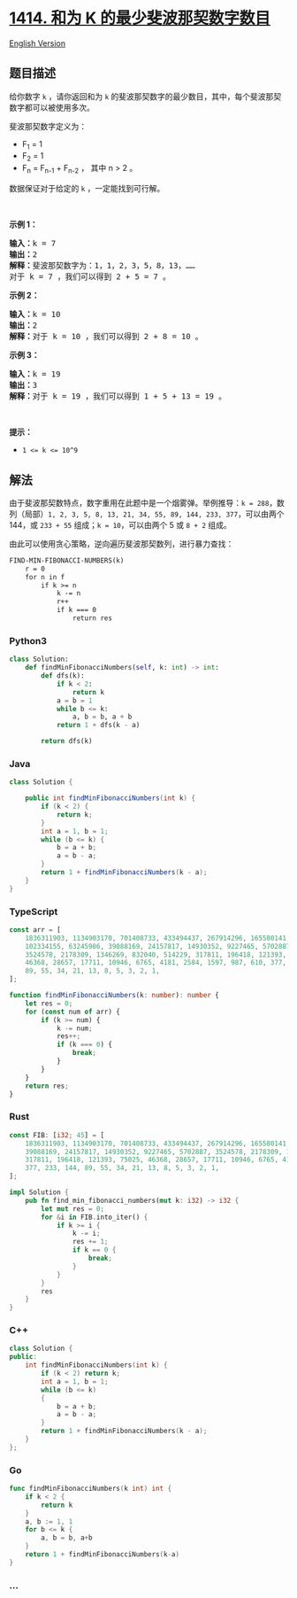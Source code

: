 # [1414. 和为 K 的最少斐波那契数字数目](https://leetcode-cn.com/problems/find-the-minimum-number-of-fibonacci-numbers-whose-sum-is-k)

[English Version](/solution/1400-1499/1414.Find%20the%20Minimum%20Number%20of%20Fibonacci%20Numbers%20Whose%20Sum%20Is%20K/README_EN.md)

## 题目描述

<!-- 这里写题目描述 -->

<p>给你数字 <code>k</code>&nbsp;，请你返回和为&nbsp;<code>k</code>&nbsp;的斐波那契数字的最少数目，其中，每个斐波那契数字都可以被使用多次。</p>

<p>斐波那契数字定义为：</p>

<ul>
	<li>F<sub>1</sub> = 1</li>
	<li>F<sub>2</sub> = 1</li>
	<li>F<sub>n</sub> = F<sub>n-1</sub> + F<sub>n-2</sub>&nbsp;， 其中 n &gt; 2 。</li>
</ul>

<p>数据保证对于给定的 <code>k</code>&nbsp;，一定能找到可行解。</p>

<p>&nbsp;</p>

<p><strong>示例 1：</strong></p>

<pre><strong>输入：</strong>k = 7
<strong>输出：</strong>2 
<strong>解释：</strong>斐波那契数字为：1，1，2，3，5，8，13，&hellip;&hellip;
对于 k = 7 ，我们可以得到 2 + 5 = 7 。</pre>

<p><strong>示例 2：</strong></p>

<pre><strong>输入：</strong>k = 10
<strong>输出：</strong>2 
<strong>解释：</strong>对于 k = 10 ，我们可以得到 2 + 8 = 10 。
</pre>

<p><strong>示例 3：</strong></p>

<pre><strong>输入：</strong>k = 19
<strong>输出：</strong>3 
<strong>解释：</strong>对于 k = 19 ，我们可以得到 1 + 5 + 13 = 19 。
</pre>

<p>&nbsp;</p>

<p><strong>提示：</strong></p>

<ul>
	<li><code>1 &lt;= k &lt;= 10^9</code></li>
</ul>

## 解法

<!-- 这里可写通用的实现逻辑 -->

由于斐波那契数特点，数字重用在此题中是一个烟雾弹。举例推导：`k = 288`，数列（局部）`1, 2, 3, 5, 8, 13, 21, 34, 55, 89, 144, 233, 377`，可以由两个 144，或 `233 + 55` 组成；`k = 10`，可以由两个 5 或 `8 + 2` 组成。

由此可以使用贪心策略，逆向遍历斐波那契数列，进行暴力查找：

```txt
FIND-MIN-FIBONACCI-NUMBERS(k)
    r = 0
    for n in f
        if k >= n
            k -= n
            r++
            if k === 0
                return res
```

<!-- tabs:start -->

### **Python3**

<!-- 这里可写当前语言的特殊实现逻辑 -->

```python
class Solution:
    def findMinFibonacciNumbers(self, k: int) -> int:
        def dfs(k):
            if k < 2:
                return k
            a = b = 1
            while b <= k:
                a, b = b, a + b
            return 1 + dfs(k - a)

        return dfs(k)
```

### **Java**

<!-- 这里可写当前语言的特殊实现逻辑 -->

```java
class Solution {

    public int findMinFibonacciNumbers(int k) {
        if (k < 2) {
            return k;
        }
        int a = 1, b = 1;
        while (b <= k) {
            b = a + b;
            a = b - a;
        }
        return 1 + findMinFibonacciNumbers(k - a);
    }
}

```

### **TypeScript**

```ts
const arr = [
    1836311903, 1134903170, 701408733, 433494437, 267914296, 165580141,
    102334155, 63245986, 39088169, 24157817, 14930352, 9227465, 5702887,
    3524578, 2178309, 1346269, 832040, 514229, 317811, 196418, 121393, 75025,
    46368, 28657, 17711, 10946, 6765, 4181, 2584, 1597, 987, 610, 377, 233, 144,
    89, 55, 34, 21, 13, 8, 5, 3, 2, 1,
];

function findMinFibonacciNumbers(k: number): number {
    let res = 0;
    for (const num of arr) {
        if (k >= num) {
            k -= num;
            res++;
            if (k === 0) {
                break;
            }
        }
    }
    return res;
}
```

### **Rust**

```rust
const FIB: [i32; 45] = [
    1836311903, 1134903170, 701408733, 433494437, 267914296, 165580141, 102334155, 63245986,
    39088169, 24157817, 14930352, 9227465, 5702887, 3524578, 2178309, 1346269, 832040, 514229,
    317811, 196418, 121393, 75025, 46368, 28657, 17711, 10946, 6765, 4181, 2584, 1597, 987, 610,
    377, 233, 144, 89, 55, 34, 21, 13, 8, 5, 3, 2, 1,
];

impl Solution {
    pub fn find_min_fibonacci_numbers(mut k: i32) -> i32 {
        let mut res = 0;
        for &i in FIB.into_iter() {
            if k >= i {
                k -= i;
                res += 1;
                if k == 0 {
                    break;
                }
            }
        }
        res
    }
}
```

### **C++**

```cpp
class Solution {
public:
    int findMinFibonacciNumbers(int k) {
        if (k < 2) return k;
        int a = 1, b = 1;
        while (b <= k)
        {
            b = a + b;
            a = b - a;
        }
        return 1 + findMinFibonacciNumbers(k - a);
    }
};
```

### **Go**

```go
func findMinFibonacciNumbers(k int) int {
	if k < 2 {
		return k
	}
	a, b := 1, 1
	for b <= k {
		a, b = b, a+b
	}
	return 1 + findMinFibonacciNumbers(k-a)
}
```

### **...**

```

```

<!-- tabs:end -->
